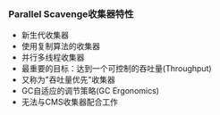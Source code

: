 ### Parallel Scavenge收集器特性

* 新生代收集器
* 使用复制算法的收集器
* 并行多线程收集器
* 最重要的目标：达到一个可控制的吞吐量\(Throughput\)
* 又称为"吞吐量优先"收集器
* GC自适应的调节策略\(GC Ergonomics\)
* 无法与CMS收集器配合工作



